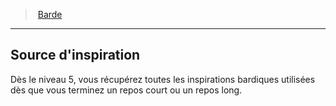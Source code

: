 ﻿---
!Generic
Id: bard_hd.md#source-dinspiration
ParentLink: bard_hd.md#barde
Name: Source d'inspiration
ParentName: Barde
NameLevel: 2
---
> [Barde](hd_bard.md)

---

## Source d'inspiration

Dès le niveau 5, vous récupérez toutes les inspirations bardiques utilisées dès que vous terminez un repos court ou un repos long.

